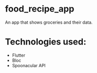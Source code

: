 # food_recipe_app
An app that shows groceries and their data.

# Technologies used:
* Flutter
* Bloc
* Spoonacular API
